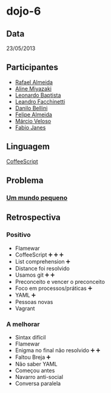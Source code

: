 dojo-6
======

Data
----

23/05/2013

Participantes
-------------

* [Rafael Almeida](https://github.com/stupied4ever)
* [Aline Miyazaki](https://github.com/linezcl)
* [Leonardo Baptista](https://github.com/leonardoobaptistaa)
* [Leandro Facchinetti](https://github.com/leafac)
* [Danilo Bellini](https://github.com/danilobellini)
* [Felipe Almeida](https://github.com/fsaalmeidinha)
* [Márcio Veloso](http://facebook.com/mvelosus)
* [Fabio Janes](http://github.com/janes)

Linguagem
---------

[CoffeeScript](http://coffeescript.org/)

Problema
--------

### [Um mundo pequeno](http://dojopuzzles.com/problemas/exibe/um-mundo-pequeno/)

Retrospectiva
-------------
### Positivo

* Flamewar
* CoffeeScript :heavy_plus_sign: :heavy_plus_sign: :heavy_plus_sign:
* List comprehension :heavy_plus_sign:
* Distance foi resolvido
* Usamos git  :heavy_plus_sign: :heavy_plus_sign:
* Preconceito e vencer o preconceito
* Foco em processos/práticas :heavy_plus_sign:
* YAML :heavy_plus_sign:
* Pessoas novas
* Vagrant

### A melhorar

* Sintax difícil
* Flamewar
* Enigma no final não resolvido :heavy_plus_sign: :heavy_plus_sign:
* Faltou Breja :heavy_plus_sign:
* Não saber YAML
* Começou antes
* Navarro anti-social
* Conversa paralela

